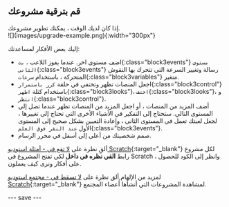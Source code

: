 ## قم بترقية مشروعك

<div style="display: flex; flex-wrap: wrap">
<div style="flex-basis: 200px; flex-grow: 1; margin-right: 15px;">
إذا كان لديك الوقت ، يمكنك تطوير مشروعك. 
</div>
<div>
![](images/upgrade-example.png){:width="300px"}
</div>
</div>

إليك بعض الأفكار لمساعدتك:
- اضف مستوى اخر. عندما يفوز اللاعب ، `بث`{:class="block3events"} `مستوى الثاني`{:class="block3events"} رسالة وتغيير السرعة التي تتحرك بها النقوش المتحركة ، باستخدام `سرعات`{:class="block3variables"} متغير.
- اجعل المنصات تظهر وتختفي في حلقة `كرر باستمرار`{:class="block3control"} 
 باستخدام كتلة `اظهر`{:class="block3looks"}، `اختف`{:class="block3looks"}، و `انتظر`{:class="block3control"}.
- أضف المزيد من المنصات ، أو اجعل المزيد من المنصات تظهر عندما تصل إلى المستوى التالي. ستحتاج إلى التفكير في الأشياء الأخرى التي تحتاج إلى تغييرها ، لجعل لعبتك تعمل في المستوى الثاني ، وإعادة التعيين بشكل صحيح إلى المستوى الأول `عند النقر فوق العلم`{:class="block3events"}.
- صمم شخصيتك من أعلى إلى أسفل في محرر الرسام.

ألقِ نظرة على [لا تقع في - أمثلة استوديو Scratch](https://scratch.mit.edu/studios/29599110){:target="_blank"} لكل مشروع رابط **القي نظره في داخل** لكي تفتح المشروع في Scratch ، وانظر إلى الكود للحصول على أفكار ونرى كيف يعملون.

لمزيد من الإلهام,ألق نظرة على [لا تسقط في - مجتمع استوديو Scratch](https://scratch.mit.edu/studios/29601182){:target="_blank"} لمشاهدة المشروعات التي أنشأها أعضاء المجتمع.

--- save ---
